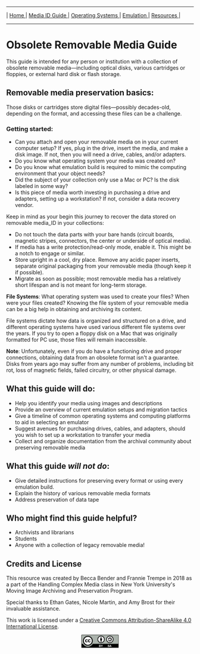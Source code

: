 <hr size="10">

| [ Home ](index.html) | [ Media ID Guide ](media_ID.html) | [ Operating Systems ](operating_systems.html) | [ Emulation ](emulators.html) | [ Resources ](resources.html) |
<hr size="10">


# Obsolete Removable Media Guide

This guide is intended for any person or institution with a collection of obsolete removable media—including optical disks, various cartridges or floppies, or external hard disk or flash storage.  

## Removable media preservation basics:
Those disks or cartridges store digital files—possibly decades-old, depending on the format, and accessing these files can be a challenge. 

### Getting started:  
- Can you attach and open your removable media on in your current computer setup? If yes, plug in the drive, insert the media, and make a disk image. If not, then you will need a drive, cables, and/or adapters.
- Do you know what operating system your media was created on?
- Do you know what emulation build is required to mimic the computing environment that your object needs?  
- Did the subject of your collection only use a Mac or PC? Is the disk labeled in some way?
- Is this piece of media worth investing in purchasing a drive and adapters, setting up a workstation? If not, consider a data recovery vendor.  

Keep in mind as your begin this journey to recover the data stored on removable media_ID in your collections:

- Do not touch the data parts with your bare hands (circuit boards, magnetic stripes, connectors, the center or underside of optical media).  
- If media has a write protection/read-only mode, enable it. This might be a notch to engage or similar.  
- Store upright in a cool, dry place. Remove any acidic paper inserts, separate original packaging from your removable media (though keep it if possible).  
- Migrate as soon as possible; most removable media has a relatively short lifespan and is not meant for long-term storage.  

**File Systems**: What operating system was used to create your files? When were your files created? Knowing the file system of your removable media can be a big help in obtaining and archiving its content.  

File systems dictate how data is organized and structured on a drive, and different operating systems have used various different file systems over the years. If you try to open a floppy disk on a Mac that was originally formatted for PC use, those files will remain inaccessible.

**Note**: Unfortunately, even if you do have a functioning drive and proper connections, obtaining data from an obsolete format isn't a guarantee. Disks from years ago may suffer from any number of problems, including bit rot, loss of magnetic fields, failed circuitry, or other physical damage.

## What this guide will do:
- Help you identify your media using images and descriptions
- Provide an overview of current emulation setups and migration tactics
- Give a timeline of common operating systems and computing platforms to aid in selecting an emulator
- Suggest avenues for purchasing drives, cables, and adapters, should you wish to set up a workstation to transfer your media
- Collect and organize documentation from the archival community about preserving removable media

## What this guide _will not do_:
- Give  detailed instructions for preserving every format or using every emulation build.
- Explain the history of various removable media formats
- Address preservation of data tape

## Who might find this guide helpful?
- Archivists and librarians
- Students
- Anyone with a collection of legacy removable media!

## Credits and License
This resource was created by Becca Bender and Frannie Trempe in 2018 as a part of the Handling Complex Media class in New York University's Moving Image Archiving and Preservation Program.

Special thanks to Ethan Gates, Nicole Martin, and Amy Brost for their invaluable assistance.

This work is licensed under a [Creative Commons Attribution-ShareAlike 4.0 International License](https://creativecommons.org/licenses/by-sa/4.0/).
<p style="text-align:center;"><img src="images/resized/by-sa.png" alt="cc-by-sa" style="width: 100px;"/></p>

